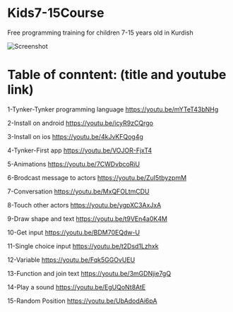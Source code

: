# Kids7-15Course
Free programming training for children 7-15 years old in Kurdish </br>

![Screenshot](photo_509110bf-1e38-4955-b8b2-3b1440404ad1.jpg)
# Table of conntent: (title and youtube link)</br>


1-Tynker-Tynker programming language 
https://youtu.be/mYTeT43bNHg

2-Install on android
https://youtu.be/icyR9zCQrgo

3-Install on ios
https://youtu.be/4kJvKFQog4g

4-Tynker-First app
https://youtu.be/VOJOR-FjxT4

5-Animations
https://youtu.be/7CWDvbcoRiU

6-Brodcast message to actors
https://youtu.be/ZuI5tbyzpmM

7-Conversation
https://youtu.be/MxQFOLtmCDU

8-Touch other actors
https://youtu.be/ygpXC3AxJxA

9-Draw shape and text
https://youtu.be/t9VEn4a0K4M

10-Get input
https://youtu.be/BDM70EQdw-U

11-Single choice input
https://youtu.be/t2Dsd1Lzhxk

12-Variable
https://youtu.be/Fqk5GGOvUEU

13-Function and join text
https://youtu.be/3mGDNjie7gQ


14-Play a sound
https://youtu.be/EgUQoNt8AtE

15-Random Position
https://youtu.be/UbAdodAi6pA


